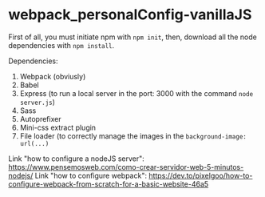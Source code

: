 # webpack_personalConfig-vanillaJS

First of all, you must initiate npm with `npm init`, then, download all the node dependencies with `npm install`.

Dependencies: 

1. Webpack (obviusly)
2. Babel
3. Express (to run a local server in the port: 3000 with the command `node server.js`)
4. Sass
5. Autoprefixer
6. Mini-css extract plugin
7. File loader (to correctly manage the images in the `background-image: url(...)`

Link "how to configure a nodeJS server": https://www.pensemosweb.com/como-crear-servidor-web-5-minutos-nodejs/
Link "how to configure webpack": https://dev.to/pixelgoo/how-to-configure-webpack-from-scratch-for-a-basic-website-46a5 
